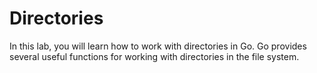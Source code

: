 # Directories

In this lab, you will learn how to work with directories in Go. Go provides several useful functions for working with directories in the file system.
